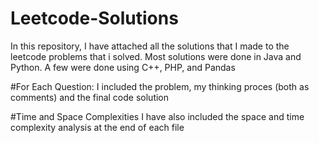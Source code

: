# Leetcode-Solutions
In this repository, I have attached all the solutions that I made to the leetcode problems that i solved. Most solutions were done in Java and Python. A few were done using C++, PHP, and Pandas

#For Each Question:
I included the problem, my thinking proces (both as comments) and the final code solution

#Time and Space Complexities
I have also included the space and time complexity analysis at the end of each file
